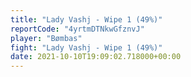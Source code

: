 ```yaml
---
title: "Lady Vashj - Wipe 1 (49%)"
reportCode: "4yrtmDTNkwGfznvJ"
player: "Bømbas"
fight: "Lady Vashj - Wipe 1 (49%)"
date: 2021-10-10T19:09:02.718000+00:00
---
```

